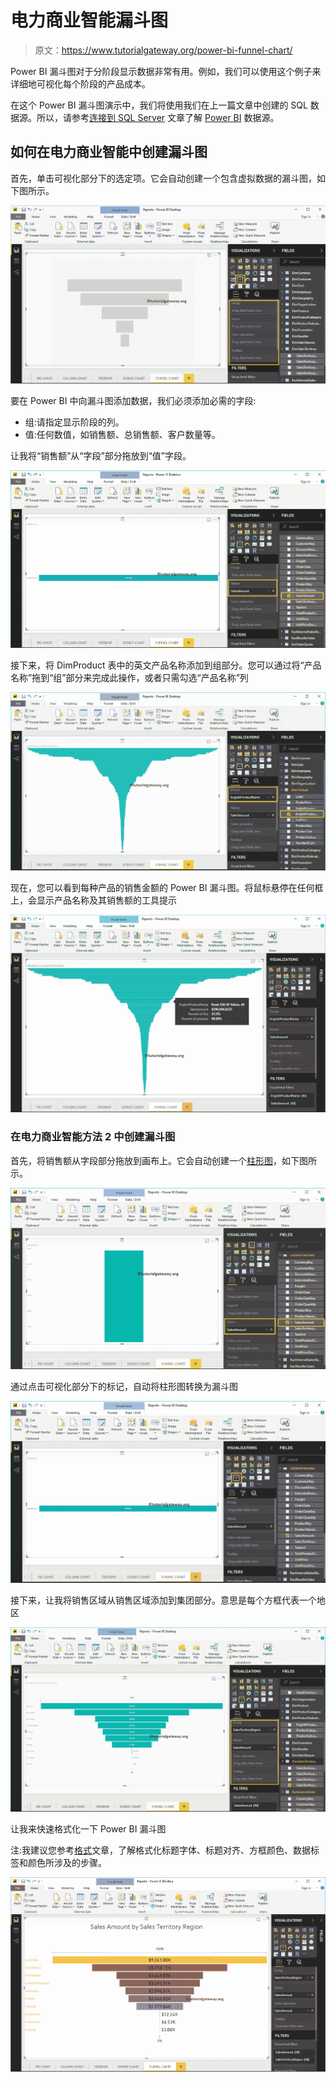 # 电力商业智能漏斗图

> 原文：<https://www.tutorialgateway.org/power-bi-funnel-chart/>

Power BI 漏斗图对于分阶段显示数据非常有用。例如，我们可以使用这个例子来详细地可视化每个阶段的产品成本。

在这个 Power BI 漏斗图演示中，我们将使用我们在上一篇文章中创建的 SQL 数据源。所以，请参考[连接到 SQL Server](https://www.tutorialgateway.org/connect-power-bi-to-sql-server/) 文章了解 [Power BI](https://www.tutorialgateway.org/power-bi-tutorial/) 数据源。

## 如何在电力商业智能中创建漏斗图

首先，单击可视化部分下的选定项。它会自动创建一个包含虚拟数据的漏斗图，如下图所示。

![Power BI Funnel Chart 1](img/5dbbb021e62800715855d25b461ecb0e.png)

要在 Power BI 中向漏斗图添加数据，我们必须添加必需的字段:

*   组:请指定显示阶段的列。
*   值:任何数值，如销售额、总销售额、客户数量等。

让我将“销售额”从“字段”部分拖放到“值”字段。

![Power BI Funnel Chart 2](img/b631f322d4c81a390b5acd497791bde9.png)

接下来，将 DimProduct 表中的英文产品名称添加到组部分。您可以通过将“产品名称”拖到“组”部分来完成此操作，或者只需勾选“产品名称”列

![Power BI Funnel Chart 3](img/361b63c4c8aa1c9669ad11928739c648.png)

现在，您可以看到每种产品的销售金额的 Power BI 漏斗图。将鼠标悬停在任何框上，会显示产品名称及其销售额的工具提示

![Power BI Funnel Chart 4](img/0d055249d96fb4e8ab1dcda39c3d52da.png)

### 在电力商业智能方法 2 中创建漏斗图

首先，将销售额从字段部分拖放到画布上。它会自动创建一个[柱形图](https://www.tutorialgateway.org/column-chart-in-power-bi/)，如下图所示。

![Power BI Funnel Chart 5](img/cdffd8fdf58e9f56a1db4a96b1890363.png)

通过点击可视化部分下的标记，自动将柱形图转换为漏斗图

![Power BI Funnel Chart 6](img/d21f8fe6441528bffe9ea686adf3c9f5.png)

接下来，让我将销售区域从销售区域添加到集团部分。意思是每个方框代表一个地区

![Power BI Funnel Chart 7](img/1afecd524e1b1e7ad41de9e91572b015.png)

让我来快速格式化一下 Power BI 漏斗图

注:我建议您参考[格式](https://www.tutorialgateway.org/format-funnel-chart-in-power-bi/)文章，了解格式化标题字体、标题对齐、方框颜色、数据标签和颜色所涉及的步骤。

![Power BI Funnel Chart 8](img/abc41dde0371eeb7ef10e3f4eeb1cbc9.png)